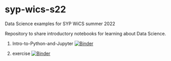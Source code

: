 # syp-wics-s22
Data Science examples for SYP WiCS summer 2022


Repository to share introductory notebooks for learning about Data Science. 

1. Intro-to-Python-and-Jupyter 
[![Binder](https://mybinder.org/badge_logo.svg)](https://mybinder.org/v2/gh/lebrown/syp-wics-s21/HEAD?filepath=Intro-to-Python-and-Jupyter.ipynb)

2. exercise 
[![Binder](https://mybinder.org/badge_logo.svg)](https://mybinder.org/v2/gh/lebrown/syp-wics-s21/HEAD?filepath=exercise.ipynb)

